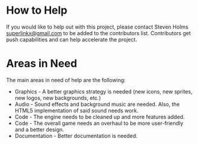 # How to Help #
If you would like to help out with this project, please contact Steven Holms <superlinkx@gmail.com> to be added to the contributors list. Contributors get push capabilities and can help accelerate the project.

# Areas in Need #
The main areas in need of help are the following:

  * Graphics - A better graphics strategy is needed (new icons, new sprites, new logos, new backgrounds, etc.)
  * Audio - Sound effects and background music are needed. Also, the HTML5 implementation of said sound needs work.
  * Code - The engine needs to be cleaned up and more features added.
  * Code - The overall game needs an overhaul to be more user-friendly and a better design.
  * Documentation - Better documentation is needed.